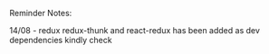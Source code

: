 Reminder Notes:

14/08 - redux redux-thunk and react-redux has been added as dev dependencies kindly check
